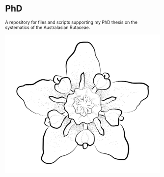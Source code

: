 # PhD
A repository for files and scripts supporting my PhD thesis on the systematics of the Australasian Rutaceae.


![tetxt](https://github.com/hkore1/PhD/blob/main/_bin/F_australis_flower.png)
